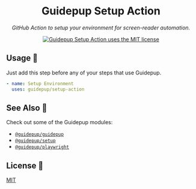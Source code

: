 <h1 align="center">Guidepup Setup Action</h1>
<p align="center">
  <i>GitHub Action to setup your environment for screen-reader automation.</i>
</p>
<p align="center">
  <a href="https://github.com/guidepup/setup-action/blob/main/LICENSE"><img alt="Guidepup Setup Action uses the MIT license" src="https://img.shields.io/github/license/guidepup/setup-action" /></a>
</p>

## Usage 🦮

Just add this step before any of your steps that use Guidepup.

```yaml
- name: Setup Environment
  uses: guidepup/setup-action
```

## See Also 🐶

Check out some of the Guidepup modules:

- [`@guidepup/guidepup`](https://github.com/guidepup/guidepup/)
- [`@guidepup/setup`](https://github.com/guidepup/setup/)
- [`@guidepup/playwright`](https://github.com/guidepup/guidepup-playwright/)

## License 🐩

[MIT](https://github.com/guidepup/guidepup/blob/main/LICENSE)
